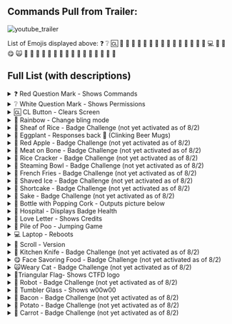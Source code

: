 ## Commands Pull from Trailer:
![youtube_trailer](https://github.com/securepadawan/ANDnXOR/assets/66234098/82a94e80-fe8e-4cf2-b60c-1646e9e5c52b)

List of Emojis displayed above:
❓	❔	🆑	🌈	🌾	🍆	🍎	🍖	🍘	🍜
🍟	🍧	🍰	🍶	🍾	🏥	💌	💩	💻	📜
🔪	😋	🙀	🚩	🤖	🥃	🥓	🥔	🥕	🥙
🥜	🥣	🥧	🥩	🦆	🧀	🧁	🧠	🧮

## Full List (with descriptions)

<details>
<summary>❓ Red Question Mark - Shows Commands</summary>

![red_question](https://github.com/securepadawan/ANDnXOR/assets/66234098/5bc4aa01-a7e9-4fd8-aad1-920910293f93)
</details>

<details>
<summary>❔ White Question Mark - Shows Permissions</summary>

![white_question](https://github.com/securepadawan/ANDnXOR/assets/66234098/f4f3bb17-030e-4e1d-8c63-0f7132d738de)
</details>

<details>
<summary>🆑 CL Button - Clears Screen</summary>
</details>

<details>
<summary>🌈 Rainbow - Change bling mode</summary>

![rainbow](https://github.com/securepadawan/ANDnXOR/assets/66234098/821a5ce2-804d-4ca3-b3b0-9b85934498cb)
</details>

<details>
<summary>🌾 Sheaf of Rice - Badge Challenge (not yet activated as of 8/2)</summary>

![rice](https://github.com/securepadawan/ANDnXOR/assets/66234098/93668b9b-e213-4312-9dbb-df4bfce3bef3)
</details>

<details>
<summary>🍆 Eggplant - Responses back 🍻 (Clinking Beer Mugs)</summary>

![eggplant](https://github.com/securepadawan/ANDnXOR/assets/66234098/fd6752bf-38e0-482f-81cb-bfe6e00d4d6d)
</details>

<details>
<summary>🍎 Red Apple - Badge Challenge (not yet activated as of 8/2)</summary>

![apple](https://github.com/securepadawan/ANDnXOR/assets/66234098/86626b29-c497-4cb1-a771-28f2b96a0801)
</details>

<details>
<summary>🍖 Meat on Bone - Badge Challenge (not yet activated as of 8/2)</summary>

![meat](https://github.com/securepadawan/ANDnXOR/assets/66234098/c1bb34e5-acee-435e-a4a6-34b4cb7e3260)
</details>

<details>
<summary>🍘 Rice Cracker - Badge Challenge (not yet activated as of 8/2)</summary>

  ![rice_cracker](https://github.com/securepadawan/ANDnXOR/assets/66234098/b29e7046-2720-4bee-b9c8-6ee07ae2f14b)
</details>

<details>
<summary>🍜 Steaming Bowl - Badge Challenge (not yet activated as of 8/2)</summary>

![steaming_bowl](https://github.com/securepadawan/ANDnXOR/assets/66234098/996d4011-b860-453b-98c1-65c3c8dae1e5)
</details>

<details>
<summary>🍟 French Fries - Badge Challenge (not yet activated as of 8/2)</summary>

![fries](https://github.com/securepadawan/ANDnXOR/assets/66234098/da0d35dd-3fac-4b8d-98b8-49666738041b)
</details>

<details>
<summary>🍧 Shaved Ice - Badge Challenge (not yet activated as of 8/2)</summary>

  ![shaved_ice](https://github.com/securepadawan/ANDnXOR/assets/66234098/83864489-1e19-464a-9f79-7b95a53d4d2a)
</details>

<details>
<summary>🍰 Shortcake - Badge Challenge (not yet activated as of 8/2)</summary>

![shortcake](https://github.com/securepadawan/ANDnXOR/assets/66234098/67d9aaab-f60f-4f26-9b5f-13cc419bb431)
</details>

<details>
<summary>🍶 Sake - Badge Challenge (not yet activated as of 8/2)</summary>

![sake](https://github.com/securepadawan/ANDnXOR/assets/66234098/90565e7e-e18a-42f1-b1ed-256f4de6d0e1)
</details>

<details>
<summary>🍾 Bottle with Popping Cork - Outputs picture below</summary>

![bottle_cork](https://github.com/securepadawan/ANDnXOR/assets/66234098/b798f927-d77e-4f37-ac83-3bf092df5971)
</details>

<details>
<summary>🏥 Hospital - Displays Badge Health</summary>

![hospital](https://github.com/securepadawan/ANDnXOR/assets/66234098/21eb0d06-7829-4621-8992-cee2a812f31f)
</details>

<details>
<summary>💌 Love Letter - Shows Credits</summary>

![credits](https://github.com/securepadawan/ANDnXOR/assets/66234098/edd7cb1f-2734-47f3-91c1-aa8655b9760a)
</details>

<details>
<summary>💩 Pile of Poo - Jumping Game</summary>

![poo](https://github.com/securepadawan/ANDnXOR/assets/66234098/7262dc25-2347-4ca6-91c3-d603cd41f28d)
</details>

<details>
<summary>💻 Laptop - Reboots</summary>

![laptop](https://github.com/securepadawan/ANDnXOR/assets/66234098/59ed01ee-fccb-4dea-9b58-fe3f15b390b4)
</details>

<details>
<summary>📜 Scroll - Version</summary>

![scroll](https://github.com/securepadawan/ANDnXOR/assets/66234098/6eb98d1d-50cb-4fac-bc29-ca66ff683bda)
</details>

<details>
<summary>🔪 Kitchen Knife - Badge Challenge (not yet activated as of 8/2)</summary>

![knife](https://github.com/securepadawan/ANDnXOR/assets/66234098/9d5d9a3a-8697-43c7-9688-b716e0c5cd7c)
</details>

<details>
<summary>😋 Face Savoring Food - Badge Challenge (not yet activated as of 8/2)</summary>

![face](https://github.com/securepadawan/ANDnXOR/assets/66234098/53ded0f7-bb88-495c-a7af-4dc36ccafa6f)
</details>

<details>
<summary>🙀Weary Cat - Badge Challenge (not yet activated as of 8/2)</summary>

![cat](https://github.com/securepadawan/ANDnXOR/assets/66234098/cf9a0054-21d3-457a-941d-1f8596411fdd)
</details>

<details>
<summary>🚩Triangular Flag- Shows CTFD logo</summary>

![flag](https://github.com/securepadawan/ANDnXOR/assets/66234098/4ff219a4-5fd3-4144-bcc4-e3e89140e668)
</details>

<details>
<summary>🤖 Robot - Badge Challenge (not yet activated as of 8/2)</summary>

![robot](https://github.com/securepadawan/ANDnXOR/assets/66234098/bc81dccb-5715-47e6-95b2-7416ff4e2370)
</details>

<details>
<summary>🥃 Tumbler Glass - Shows w00w00</summary>

![w00w00](https://github.com/securepadawan/ANDnXOR/assets/66234098/07ef2eb4-6be6-4b3a-a791-95535c7f303f)
</details>

<details>
<summary>🥓 Bacon - Badge Challenge (not yet activated as of 8/2)</summary>

![bacon](https://github.com/securepadawan/ANDnXOR/assets/66234098/d8e8ff90-b984-4af8-9eed-7e2595374335)
</details>

<details>
<summary>🥔 Potato - Badge Challenge (not yet activated as of 8/2)</summary>

![potato](https://github.com/securepadawan/ANDnXOR/assets/66234098/bd57546a-ec38-4aef-b795-f1643947dcb0)
</details>

<details>
<summary>🥕 Carrot - Badge Challenge (not yet activated as of 8/2)</summary>

![carrot](https://github.com/securepadawan/ANDnXOR/assets/66234098/86c4d256-9e74-43ac-8dee-fe5facb20765)
</details>



















